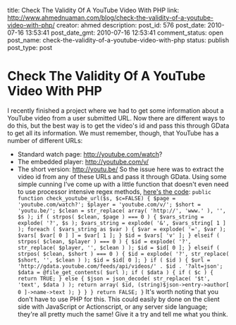 title: Check The Validity Of A YouTube Video With PHP
link: http://www.ahmednuaman.com/blog/check-the-validity-of-a-youtube-video-with-php/
creator: ahmed
description: 
post_id: 576
post_date: 2010-07-16 13:53:41
post_date_gmt: 2010-07-16 12:53:41
comment_status: open
post_name: check-the-validity-of-a-youtube-video-with-php
status: publish
post_type: post

# Check The Validity Of A YouTube Video With PHP

I recently finished a project where we had to get some information about a YouTube video from a user submitted URL. Now there are different ways to do this, but the best way is to get the video's id and pass this through GData to get all its information. We must remember, though, that YouTube has a number of different URLs: 

  * Standard watch page: http://youtube.com/watch?
  * The embedded player: http://youtube.com/v/
  * The short version: http://youtu.be/
So the issue here was to extract the video id from any of these URLs and pass it through GData. Using some simple cunning I've come up with a little function that doesn't even need to use processor intensive regex methods, [here's the code](http://gist.github.com/478321.js?file=Checking%20YouTube%20URL): ` public function check_youtube_url($s, $c=FALSE) { $page = 'youtube.com/watch?'; $player = 'youtube.com/v/'; $short = 'youtu.be/'; $clean = str_replace( array( 'http://', 'www.' ), '', $s ); if ( strpos( $clean, $page ) === 0 ) { $vars_string = explode( '?', $s ); $vars_string = explode( '&', $vars_string[ 1 ] ); foreach ( $vars_string as $var ) { $var = explode( '=', $var ); $vars[ $var[ 0 ] ] = $var[ 1 ]; } $id = $vars[ 'v' ]; } elseif ( strpos( $clean, $player ) === 0 ) { $id = explode( '?', str_replace( $player, '', $clean ) ); $id = $id[ 0 ]; } elseif ( strpos( $clean, $short ) === 0 ) { $id = explode( '?', str_replace( $short, '', $clean ) ); $id = $id[ 0 ]; } if ( $id ) { $url = 'http://gdata.youtube.com/feeds/api/videos/' . $id . '?alt=json'; $data = @file_get_contents( $url ); if ( $data ) { if ( $c ) { return TRUE; } else { $json = json_decode( str_replace( '$t', 'text', $data ) ); return array( $id, (string)$json->entry->author[ 0 ]->name->text ); } } } return FALSE; } ` It's worth noting that you don't have to use PHP for this. This could easily by done on the client side with JavaScript or Actionscript, or any server side language; they're all pretty much the same! Give it a try and tell me what you think.